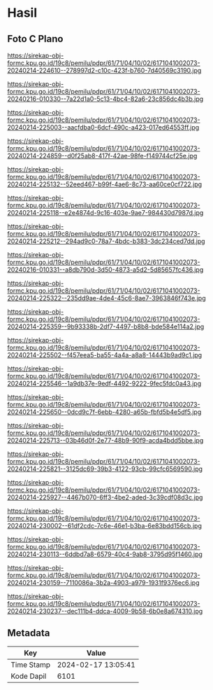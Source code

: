 # Hasil

## Foto C Plano

https://sirekap-obj-formc.kpu.go.id/19c8/pemilu/pdpr/61/71/04/10/02/6171041002073-20240214-224610--278997d2-c10c-423f-b760-7d40569c3190.jpg

https://sirekap-obj-formc.kpu.go.id/19c8/pemilu/pdpr/61/71/04/10/02/6171041002073-20240216-010330--7a22d1a0-5c13-4bc4-82a6-23c856dc4b3b.jpg

https://sirekap-obj-formc.kpu.go.id/19c8/pemilu/pdpr/61/71/04/10/02/6171041002073-20240214-225003--aacfdba0-6dcf-490c-a423-017ed64553ff.jpg

https://sirekap-obj-formc.kpu.go.id/19c8/pemilu/pdpr/61/71/04/10/02/6171041002073-20240214-224859--d0f25ab8-417f-42ae-98fe-f149744cf25e.jpg

https://sirekap-obj-formc.kpu.go.id/19c8/pemilu/pdpr/61/71/04/10/02/6171041002073-20240214-225132--52eed467-b99f-4ae6-8c73-aa60ce0cf722.jpg

https://sirekap-obj-formc.kpu.go.id/19c8/pemilu/pdpr/61/71/04/10/02/6171041002073-20240214-225118--e2e4874d-9c16-403e-9ae7-984430d7987d.jpg

https://sirekap-obj-formc.kpu.go.id/19c8/pemilu/pdpr/61/71/04/10/02/6171041002073-20240214-225212--294ad9c0-78a7-4bdc-b383-3dc234ced7dd.jpg

https://sirekap-obj-formc.kpu.go.id/19c8/pemilu/pdpr/61/71/04/10/02/6171041002073-20240216-010331--a8db790d-3d50-4873-a5d2-5d85657fc436.jpg

https://sirekap-obj-formc.kpu.go.id/19c8/pemilu/pdpr/61/71/04/10/02/6171041002073-20240214-225322--235dd9ae-4de4-45c6-8ae7-3963846f743e.jpg

https://sirekap-obj-formc.kpu.go.id/19c8/pemilu/pdpr/61/71/04/10/02/6171041002073-20240214-225359--9b93338b-2df7-4497-b8b8-bde584e114a2.jpg

https://sirekap-obj-formc.kpu.go.id/19c8/pemilu/pdpr/61/71/04/10/02/6171041002073-20240214-225502--f457eea5-ba55-4a4a-a8a8-14443b9ad9c1.jpg

https://sirekap-obj-formc.kpu.go.id/19c8/pemilu/pdpr/61/71/04/10/02/6171041002073-20240214-225546--1a9db37e-9edf-4492-9222-9fec5fdc0a43.jpg

https://sirekap-obj-formc.kpu.go.id/19c8/pemilu/pdpr/61/71/04/10/02/6171041002073-20240214-225650--0dcd9c7f-6ebb-4280-a65b-fbfd5b4e5df5.jpg

https://sirekap-obj-formc.kpu.go.id/19c8/pemilu/pdpr/61/71/04/10/02/6171041002073-20240214-225713--03b46d0f-2e77-48b9-90f9-acda4bdd5bbe.jpg

https://sirekap-obj-formc.kpu.go.id/19c8/pemilu/pdpr/61/71/04/10/02/6171041002073-20240214-225821--3125dc69-39b3-4122-93cb-99cfc6569590.jpg

https://sirekap-obj-formc.kpu.go.id/19c8/pemilu/pdpr/61/71/04/10/02/6171041002073-20240214-225927--4467b070-6ff3-4be2-aded-3c39cdf08d3c.jpg

https://sirekap-obj-formc.kpu.go.id/19c8/pemilu/pdpr/61/71/04/10/02/6171041002073-20240214-230002--61df2cdc-7c6e-46e1-b3ba-6e83bdd156cb.jpg

https://sirekap-obj-formc.kpu.go.id/19c8/pemilu/pdpr/61/71/04/10/02/6171041002073-20240214-230113--6ddbd7a8-6579-40c4-9ab8-3795d95f1460.jpg

https://sirekap-obj-formc.kpu.go.id/19c8/pemilu/pdpr/61/71/04/10/02/6171041002073-20240214-230159--7110086a-3b2a-4903-a979-1931f9376ec6.jpg

https://sirekap-obj-formc.kpu.go.id/19c8/pemilu/pdpr/61/71/04/10/02/6171041002073-20240214-230237--dec111b4-ddca-4009-9b58-6b0e8a674310.jpg


## Metadata

| Key        | Value               |
| ---------- | ------------------- |
| Time Stamp | 2024-02-17 13:05:41 |
| Kode Dapil | 6101                |



